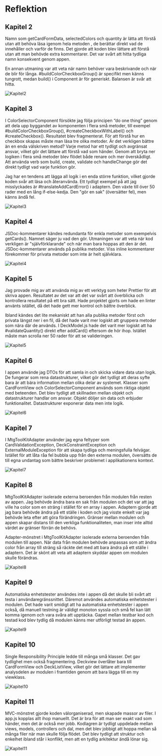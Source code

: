# Reflektion

## Kapitel 2
Namn som getCardFormData, selectedColors och quantity är lätta att förstå utan att behöva läsa igenom hela metoden , de berättar direkt vad de innehåller och varför de finns. Det gjorde att koden blev lättare att förstå utan att man behövde extra kommentarer. Det var svårt att hitta tydliga namn konsekvent genom appen. 

En annan utmaning var att veta när namn behöver vara beskrivande och när de blir för långa. #buildColorCheckboxGroup() är specifikt men känns tungrott, medan build() i Component är för generiskt. Balansen är svår att hitta.

![Kapitel2](./img/2_reflection.png)
## Kapitel 3
I ColorSelectorComponent försökte jag följa principen “do one thing” genom att dela upp byggandet av komponenten i flera små metoder, till exempel #buildColorCheckboxGroup(), #createCheckboxWithLabel() och #createCheckbox(). Resultatet blev fragmenterat. För att förstå hur en checkbox skapas måste man läsa tre olika metoder. Är det verkligen bättre än en enda välskriven metod? Varje metod har ett tydligt och avgränsat ansvar, vilket gör det lättare att förstå vad som händer. Genom att bryta ner logiken i flera små metoder blev flödet både renare och mer överskådligt. Att använda verb som build, create, validate och handleChange gör det direkt tydligt vad varje funktion gör.

 Jag har en tendens att lägga all logik i en enda större funktion, vilket gjorde koden svår att läsa och återanvända. Ett tydligt exempel på att jag misslyckades är #translateAddCardError() i adaptern. Den växte till över 50 rader med en lång if-else-kedja. Den "gör en sak" (översätter fel), men känns ändå fel. 

![Kapitel3](./img/3_reflection.png)
## Kapitel 4
JSDoc-kommentarer kändes redundanta för enkla metoder som exempelvis getCards(). Namnet säger ju vad den gör. Utmaningen var att veta när kod verkligen är "självförklarande" och när man bara hoppas att den är det. JSDoc-kommentarer används på publika metoder. Viss inline kommentarer förekommer för privata metoder som inte är helt självklara.

![Kapitel4](./img/4_reflection.png)
## Kapitel 5
Jag provade mig av att använda mig av ett verktyg som heter Prettier för att skriva appen. Resultatet av det var att det var svårt att överblicka och kontrollera resultatet på ett bra sätt. Hade projektet gjorts om hade en linter använts istället, då det hade gett mer kontrol och bättre överblick.

Ibland kändes det lite mekaniskt att han alla publika metoder först och privata längst ner i en fil, då det hade varit mer logiskt att gruppera metoder som nära där de används. I DeckModel.js hade det varit mer logiskt att ha #validateQuantity() direkt efter addCard() eftersom de hör ihop. Istället måste man scrolla ner 50 rader för att se valideringen.

![Kapitel5](./img/5_reflection.png)
## Kapitel 6
I appen använde jag DTOs för att samla in och skicka vidare data utan logik. De fungerar som rena datastrukturer, vilket gör det tydligt att deras syfte bara är att bära information mellan olika delar av systemet. Klasser som CardFormView och ColorSelectorComponent används som riktiga objekt med beteenden. Det blev tydligt att skillnaden mellan objekt och datastrukturer handlar om ansvar. Objekt döljer sin data och erbjuder funktionalitet. Datastrukturer exponerar data men inte logik. 

![Kapitel6](./img/6_reflection.png)
## Kapitel 7
I MtgToolKitAdapter använder jag egna feltyper som CardValidationException, DeckConstraintException och ExternalModuleException för att skapa tydliga och meningsfulla felvägar. Istället för att låta råa fel bubbla upp från den externa modulen, översätts de till egna undantag som bättre beskriver problemet i applikationens kontext. 

![Kapitel7](./img/7_reflection.png)
## Kapitel 8
MtgToolKitAdapter isolerade externa beroenden från modulen från resten av appen. Jag behövde ändra bara en sak från modulen och det var att jag ville ha color som en sträng i stället för en array i appen. Adaptern gjorde att jag bara behövde ändra på ett ställe i koden och jag visste enkelt var jag behövde leta efter att göra förändringen. Gränser mellan modulen och appen skapar distans till den verkliga funktionaliteten, man inser inte alltid värdet av gränser förrän de behövs.

Adapter-mönstret i MtgToolKitAdapter isolerade externa beroenden från modulen till appen. När data från modulen behövde anpassas som att ändra color från array till sträng så räckte det med att bara ändra på ett ställe i adaptern. Det är skönt att veta att adaptern skyddar appen om modulen skulle förändras.

![Kapitel8](./img/8_reflection.png)
## Kapitel 9
Automatiska enhetstester användes inte i appen då det skulle bli svårt att testa i användaregränssnittet. Däremot användes automatiska enhetstester i modulen. Det hade varit smidigt att ha automatiska enhetstester i appen också, då manuell testning är väldigt monoton syssla och små fel kan lätt komma igenom och vara svåra att upptäcka.  Gapet mellan testbar kod och testad kod blev tydlig då modulen känns mer utförligt testad än appen. 

![Kapitel9](./img/9_reflection.png)
## Kapitel 10
Single Responsibility Principle ledde till många små klasser. Det gav tydlighet men också fragmentering. Deckview överlåter bara till CardFormView och DeckListView, vilket gör det lättare att implementer analysdelen av modulen i framtiden genom att bara lägga till en my viewklass.

![Kapitel10](./img/10_reflection.png)
## Kapitel 11
MVC-mönstret gjorde koden välorganiserad, men skapade massor av filer. I app.js kopplas allt ihop manuellt. Det är bra för att man ser exakt vad som händer, men det är också mer jobb. Kodlagren är tydligt uppdelade mellan views, models, controllers och dal, men det blev jobbigt att hoppa mellan så många filer när man skulle följa flödet. Det blev tydligt att struktur och enkelhet ibland står i konflikt, men att en tydlig arkitektur ändå lönar sig. 

![Kapitel11](./img/11_reflection.png)